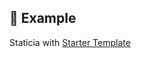 ## 🎈 Example

Staticia with [Starter Template](https://github.com/arsandev/staticia/tree/master/builder/templates/starter)
